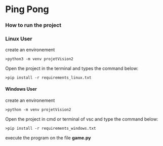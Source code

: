 # Ping Pong
### How to run the project
### Linux User

create an environement
```
>python3 -m venv projetVision2
```

Open the project in the terminal and types the command below:
```
>pip install -r requirements_linux.txt
```
#### Windows User

create an environement
```
>python -m venv projetVision2
```
Open the project in cmd or terminal of vsc and type the command below:
```
>pip install -r requirements_windows.txt
```

execute the program on the file **game.py**
